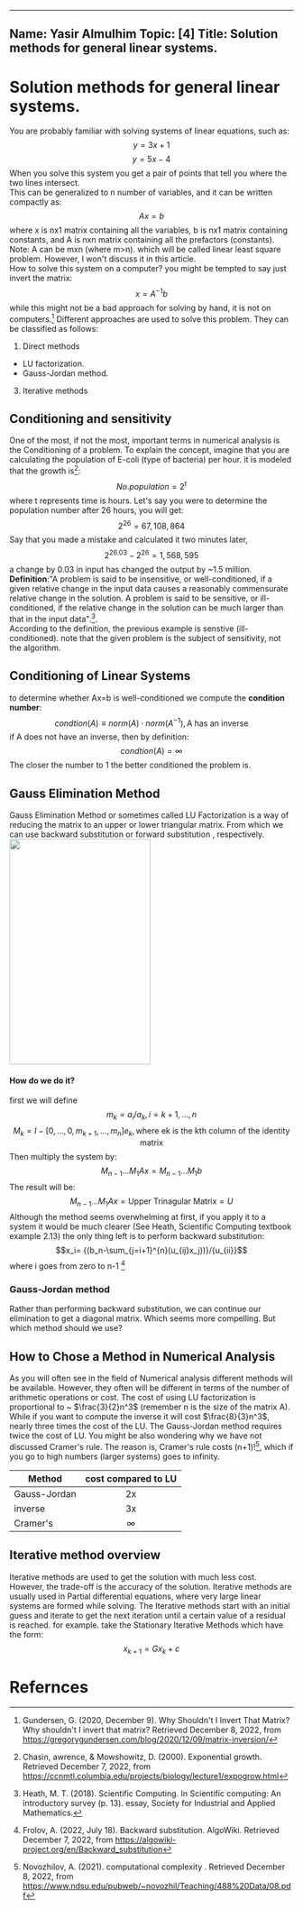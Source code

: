 ---
Name: Yasir Almulhim
Topic: [4]
Title: Solution methods for general linear systems.
----
# Solution methods for general linear systems.
You are probably familiar with solving systems of linear equations, such as:
$$y=3x+1$$
$$y=5x-4$$
When you solve this system you get a pair of points that tell you where the two lines intersect. <br>
This can be generalized to n number of variables, and it can be written compactly as:
$$Ax=b$$
where x is nx1 matrix containing all the variables, b is nx1 matrix containing constants, and A is nxn matrix containing all the prefactors (constants). <br>
Note: A can be mxn (where m>n). which will be called linear least square problem. However, I won't discuss it in this article.<br>
How to solve this system on a computer? you might be tempted to say just invert the matrix:
$$x=A^{-1}b$$
while this might not be a bad approach for solving by hand, it is not on computers.[^5]
Different approaches are used to solve this problem. They can be classified as follows:
1. Direct methods
* LU factorization.
* Gauss-Jordan method. 
3. Iterative methods


## Conditioning and sensitivity
One of the most, if not the most, important terms in numerical analysis is the Conditioning of a problem. To explain the concept, imagine that you are calculating the population of E-coli (type of bacteria) per hour. it is modeled that the growth is[^2]:
$$No.population=2^t$$ 
where t represents time is hours. Let's say you were to determine the population number after 26 hours, you will get:
$$2^26=67,108,864$$
Say that you made a mistake and calculated it two minutes later, 
$$2^{26.03}-2^{26}=1,568,595$$
a change by 0.03 in input has changed the output by ~1.5 million. <br>
**Definition**:"A problem is said to be insensitive, or well-conditioned, if a given relative change in the input data causes a reasonably commensurate relative change in the solution. A problem is said to be sensitive, or ill-conditioned, if the relative change in the solution can be much larger than that in the input data".[^1].<br>
According to the definition, the previous example is senstive (ill-conditioned). note that the given problem is the subject of sensitivity, not the algorithm.

## Conditioning of Linear Systems 
to determine whether Ax=b is well-conditioned we compute the **condition number**: 
$$condtion(A)\equiv norm(A)\cdot norm(A^{-1}), \text{A has an inverse}$$
if A does not have an inverse, then by definition:
$$condtion(A)=\infty $$
The closer the number to 1 the better conditioned the problem is. 

## Gauss Elimination Method
Gauss Elimination Method or sometimes called LU Factorization is a way of reducing the matrix to an upper or lower triangular matrix. From which we can use backward substitution or forward substitution , respectively.<br>
<a href="url"><img src="https://user-images.githubusercontent.com/119548062/206345759-bbf6d73b-d81a-414e-9492-000a0e309b54.jpeg" height="400" width="250" ></a> <br>
#### How do we do it?
first we will define
$$m_k=a_i/a_k, i=k+1,...,n$$
$$M_k=I-[0,...,0,m_{k+1},...,m_n]e_k, \text{where ek is the kth column of the identity matrix}$$
Then multiply the system by:
$$M_{n-1}...M_{1}Ax=M_{n-1}...M_{1}b$$
The result will be:
$$M_{n-1}...M_{1}Ax=\text{Upper Trinagular Matrix}=U$$
Although the method seems overwhelming at first, if you apply it to a system it would be much clearer (See Heath, Scientific Computing textbook example 2.13)
the only thing left is to perform backward substitution:
$$x_i= {(b_n-\sum_{j=i+1}^{n}(u_{ij}x_j))}/{u_{ii}}$$
where i goes from zero to n-1 [^3]

### Gauss-Jordan method
Rather than performing backward substitution, we can continue our elimination to get a diagonal matrix. Which seems more compelling. But which method should we use?

## How to Chose a Method in Numerical Analysis
As you will often see in the field of Numerical analysis different methods will be available. However, they often will be different in terms of the number of arithmetic operations or cost. The cost of using LU factorization is proportional to ~ $\frac{3}{2}n^3$ (remember n is the size of the matrix A). While if you want to compute the inverse it will cost $\frac{8}{3}n^3$, nearly three times the cost of the LU. The Gauss-Jordan method requires twice the cost of LU. You might be also wondering why we have not discussed Cramer's rule. The reason is, Cramer's rule costs (n+1)![^4], which if you go to high numbers (larger systems) goes to infinity.

| Method        | cost compared to LU |   
| ------------- |:-------------:| 
| Gauss-Jordan      | 2x |  
| inverse      | 3x      |  
| Cramer's | $\infty$      |   

## Iterative method overview
Iterative methods are used to get the solution with much less cost. However, the trade-off is the accuracy of the solution. Iterative methods are usually used in Partial differential equations, where very large linear systems are formed while solving. The Iterative methods start with an initial guess and iterate to get the next iteration until a certain value of a residual is reached. for example. take the Stationary Iterative Methods which have the form:
$$x_{k+1}=Gx_k+c$$

# Refernces
[^1]:Heath, M. T. (2018). Scientific Computing. In Scientific computing: An introductory survey (p. 13). essay, Society for Industrial and Applied Mathematics. 
[^2]:Chasin, awrence, &amp; Mowshowitz, D. (2000). Exponential growth. Retrieved December 7, 2022, from https://ccnmtl.columbia.edu/projects/biology/lecture1/expogrow.html 
[^3]:Frolov, A. (2022, July 18). Backward substitution. AlgoWiki. Retrieved December 7, 2022, from https://algowiki-project.org/en/Backward_substitution 
[^4]:Novozhilov, A. (2021). computational complexity . Retrieved December 8, 2022, from https://www.ndsu.edu/pubweb/~novozhil/Teaching/488%20Data/08.pdf 
[^5]:Gundersen, G. (2020, December 9). Why Shouldn't I Invert That Matrix? Why shouldn't I invert that matrix? Retrieved December 8, 2022, from https://gregorygundersen.com/blog/2020/12/09/matrix-inversion/ 
